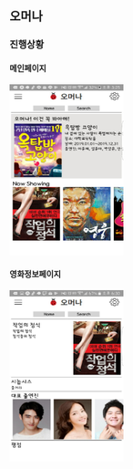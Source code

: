 ## 오머나

### 진행상황

#### 메인페이지
<img src="img/project.jpg" width=200 height=300>


#### 영화정보페이지
<img src="img/project1.jpg" width=200 height=300>